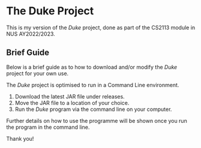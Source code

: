 # The Duke Project
This is my version of the _Duke_ project, done as part of the CS2113 module in NUS AY2022/2023.

## Brief Guide
Below is a brief guide as to how to download and/or modify the _Duke_ project for your own use.

The _Duke_ project is optimised to run in a Command Line environment.

1. Download the latest JAR file under releases.
2. Move the JAR file to a location of your choice.
3. Run the _Duke_ program via the command line on your computer.

Further details on how to use the programme will be shown once you run the program in the command line.

Thank you!